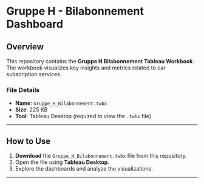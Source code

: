 # Gruppe H - Bilabonnement Dashboard

## Overview

This repository contains the **Gruppe H Bilabonnement Tableau Workbook**. The workbook visualizes key insights and metrics related to car subscription services.

### File Details
- **Name**: `Gruppe_H_Bilabonnement.twbx`
- **Size**: 225 KB
- **Tool**: Tableau Desktop (required to view the `.twbx` file)

---

## How to Use

1. **Download** the `Gruppe_H_Bilabonnement.twbx` file from this repository.
2. Open the file using **Tableau Desktop**.
3. Explore the dashboards and analyze the visualizations.

---
